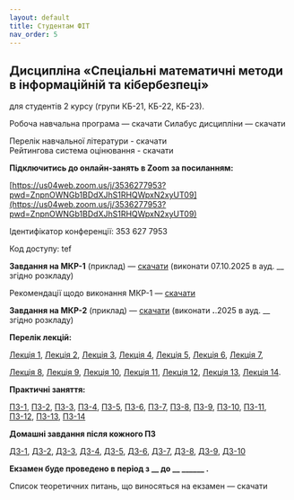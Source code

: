 ```yaml
---
layout: default
title: Студентам ФІТ
nav_order: 5
---
```


## Дисципліна «Спеціальні математичні методи в інформаційній та кібербезпеці»

для студентів 2 курсу (групи КБ-21, КБ-22, КБ-23).

Робоча навчальна програма — скачати              Силабус дисципліни — скачати

Перелік навчальної літератури - скачати  
Рейтингова система оцінювання - скачати

**Підключитись до онлайн-занять в Zoom за посиланням:**

[https://us04web.zoom.us/j/3536277953?pwd=ZnpnOWNGb1BDdXJhS1RHQWpxN2xyUT09](https://us04web.zoom.us/j/3536277953?pwd=ZnpnOWNGb1BDdXJhS1RHQWpxN2xyUT09)

Ідентифікатор конференції: 353 627 7953

Код доступу: tef

**Завдання на МКР-1** (приклад) — [скачати](https://www.dropbox.com/scl/fi/xzf79ozwwdwt2c7phdn01/_-1_-_.pdf?rlkey=84jv7xaz5a7gk721l2nsrlbtb&dl=0)   (виконати 07.10.2025 в ауд. __ згідно розкладу)

Рекомендації щодо виконання МКР-1 — [скачати](https://www.dropbox.com/scl/fi/xzf79ozwwdwt2c7phdn01/_-1_-_.pdf?rlkey=84jv7xaz5a7gk721l2nsrlbtb&dl=0)

**Завдання на МКР-2** (приклад) — [скачати](https://www.dropbox.com/scl/fi/1dvu3xantjd3li4i7kbiz/_-2_-_.pdf?rlkey=k8a02f29rlffy4z8q76tuq7yb&dl=0)   (виконати __.__.2025 в ауд. __ згідно розкладу)

**Перелік лекцій:**

[Лекція 1](https://www.dropbox.com/scl/fi/jr23uu0fuzh6e2nnj2q9s/_-1.pdf?rlkey=1he51srnkedpuwupn0m3w8pnm&dl=0), [Лекція 2](https://www.dropbox.com/scl/fi/oszs8p2io3opisbcyy3mw/_-2.pdf?rlkey=atlqsynlabvsfdh97zegk3rkv&dl=0), [Лекція 3](https://www.dropbox.com/scl/fi/sgasustdh92y3w26de8xt/_-3.pdf?rlkey=mrod2eyf5r8a10z2na3f0asw7&dl=0), [Лекція 4](https://www.dropbox.com/scl/fi/mhizan4uavdb7dj6ptxoj/_-4.pdf?rlkey=rbt7entw71mxc2jsm9iwbrv6t&dl=0), [Лекція 5](https://www.dropbox.com/scl/fi/ixxc4fpol3x0l06nwjtm3/_-5.pdf?rlkey=o6rmi2tjmjm0yiyblj85e3jnk&dl=0), [Лекція 6](https://www.dropbox.com/scl/fi/dod9za2fpa7xdhwdem4e2/_-6.pdf?rlkey=q068an6f7fh2z9kblckh4drxa&dl=0), [Лекція 7](https://www.dropbox.com/scl/fi/oxphe895ajhoauewj6ynm/_-7.pdf?rlkey=x6ly4qorc329piosufw9z7f0x&dl=0),

[Лекція 8](https://www.dropbox.com/scl/fi/30mhowjjqq8mmaamaef0u/_-8.pdf?rlkey=3jhvae5ok1xpyz184yqrul0d6&dl=0), [Лекція 9](https://www.dropbox.com/scl/fi/1umj5qitvpk8xk1pjazii/_-9.pdf?rlkey=0800iyo25s15mrkymi81nr3sa&dl=0), [Лекція 10](https://www.dropbox.com/scl/fi/9ytqft9a13p39kx2xdejn/_-10.pdf?rlkey=fm5jajgenvgujighblqquxx7r&dl=0), [Лекція 11](https://www.dropbox.com/scl/fi/mmftw3u3ez0yrqdmdazwb/_-11.pdf?rlkey=ek7fu9vov30e0kvjuj3wmezig&dl=0), [Лекція 12](https://www.dropbox.com/scl/fi/zzwhkdqls0llad5z36vpo/_-12..pdf?rlkey=4uo02xjj4a2q5p2v7ys8ny82y&dl=0), [Лекція 13](https://www.dropbox.com/scl/fi/bzbo5y7ri02rhp8knn6sy/_-13..pdf?rlkey=tdb8tc4881gmu6jz74786pwyg&dl=0), [Лекція 14](https://www.dropbox.com/scl/fi/5vr5vugllq6sh740tw0w9/_-14.pdf?rlkey=e8dj4bam99s8stxei2ok61qa9&dl=0). 

**Практичні заняття:**

[ПЗ-1](https://www.dropbox.com/scl/fi/tf9zzx8nsauwvjhhbypx5/_-1.pdf?rlkey=zleii1c86djtcwe0cb38t44o5&dl=0), [ПЗ-2](https://www.dropbox.com/scl/fi/oubtla92b2m3c3ah3iv9t/_-2.pdf?rlkey=j27mucgkl0zw31k16pziqtxyl&dl=0), [ПЗ-3](https://www.dropbox.com/scl/fi/3r7rb4yd215px7xttv42t/_-3.pdf?rlkey=cfjaebad2rxj2x2jz0ulrig8m&dl=0), [ПЗ-4](https://www.dropbox.com/scl/fi/30f8jgxom9kgs99bhv8m7/_-4.pdf?rlkey=oojq5711ysc66v9j19sntm53u&dl=0), [ПЗ-5](https://www.dropbox.com/scl/fi/iv0s4ipk3ikienwdrk20t/_-5.pdf?rlkey=83jox8uc5vufd1l9vkqo2shhs&dl=0), [ПЗ-6](https://www.dropbox.com/scl/fi/z7vuhkxw4lheomwhcbxeo/_-6.pdf?rlkey=he2l5hatqee030f5y0temhx6m&dl=0), [ПЗ-7](https://www.dropbox.com/scl/fi/gvp199x3f30q0q8ul0ngo/_-7_.pdf?rlkey=mgte1r7iqe6z3ir22nktzbv2h&dl=0), [ПЗ-8](https://www.dropbox.com/scl/fi/eochc55c80bmrjmf7ybc1/_-8_.pdf?rlkey=w98t3h43a83rkc62u6jtlb3e3&dl=0), [ПЗ-9](https://www.dropbox.com/scl/fi/rw07duhaqfh0je51cd409/_-9_.pdf?rlkey=ju5610ovw1cqw59eqlo47cga1&dl=0), [ПЗ-10](https://www.dropbox.com/scl/fi/yeg9qzd9n6ciso4d4bz7w/_-10.pdf?rlkey=npxq5yjbniwom06xu2w7h328q&dl=0), [ПЗ-11](https://www.dropbox.com/scl/fi/svf28epnosywaq5jjxsjc/_-11.pdf?rlkey=pr1peht7dqy0syv91lfv75dma&dl=0), [ПЗ-12](https://www.dropbox.com/scl/fi/wfpbsgn2tmqli23dbte82/_-12.pdf?rlkey=hzeh836v1fmen52tqslfcvsld&dl=0), [ПЗ-13](https://www.dropbox.com/scl/fi/7x1pa4czztbrs8hrpu0vb/_-13.pdf?rlkey=jijrt9wrzfdrkpvhnwr1yejg6&dl=0), [ПЗ-14](https://www.dropbox.com/scl/fi/qusb5zh21y8njdff57fzj/_-14.pdf?rlkey=6t1wrbe26rkk3lclg3murmcb0&dl=0)

**Домашні завдання після кожного ПЗ**

[ДЗ-1](https://www.dropbox.com/scl/fi/xagi3s27afi9ipb3lvkbw/_-1.pdf?rlkey=o7do518z6cx59bf45z55rpi2f&dl=0), [ДЗ-2](https://www.dropbox.com/scl/fi/lbjljyzpiaeqp7rk9ul5z/_-2.pdf?rlkey=2i3clcrvjbbfrvna9x1y1rkch&dl=0), [ДЗ-3](https://www.dropbox.com/scl/fi/qc1z2g9s1mlaa3ywf3c2r/_-3.pdf?rlkey=rmfgbekcvwule568cfly1toxk&dl=0), [ДЗ-4](https://www.dropbox.com/scl/fi/rl0jl0te8zxkwrbg95u7y/_-4.pdf?rlkey=2e17f9mmt5ewagdvmzpg8kq82&dl=0), [ДЗ-5](https://www.dropbox.com/scl/fi/w0j2adfb8khznht16kqlh/_-5.pdf?rlkey=k5q84l8qaxpkm3gq78m6eh8x8&dl=0), [ДЗ-6](https://www.dropbox.com/scl/fi/0boytfcvc238xl6yrkwvd/_-6.pdf?rlkey=n1bsjmqx94917accc373z7i3l&dl=0), [ДЗ-7](https://www.dropbox.com/scl/fi/0s99y1o5q49pw7si6jcck/_-7.pdf?rlkey=ppkal1vi0jksipcz8qghnap4p&dl=0), [ДЗ-8](https://www.dropbox.com/scl/fi/045hlo9wf5k4hbic8mdgq/_-8.pdf?rlkey=u7cv5kdyv734fntbrqvrsqxlv&dl=0), [ДЗ-9](https://www.dropbox.com/scl/fi/xas383eh96c4jty0frd7q/_-9.pdf?rlkey=otyefn5ku1rijjemm7934b0if&dl=0), [ДЗ-10](https://www.dropbox.com/scl/fi/42bfo6jbh14ehx6q4pmlx/_-10.pdf?rlkey=9cyv6gcws00ujwq4aknml5rrj&dl=0)

**Екзамен буде проведено в період з \_\_ до \_\_  \_\_\_\_\_\_ .**

Список теоретичних питань, що виносяться на екзамен — скачати


